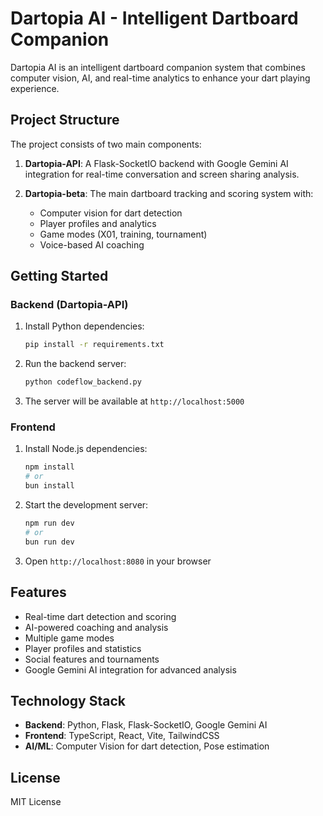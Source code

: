 # Dartopia AI - Intelligent Dartboard Companion

Dartopia AI is an intelligent dartboard companion system that combines computer vision, AI, and real-time analytics to enhance your dart playing experience.

## Project Structure

The project consists of two main components:

1. **Dartopia-API**: A Flask-SocketIO backend with Google Gemini AI integration for real-time conversation and screen sharing analysis.

2. **Dartopia-beta**: The main dartboard tracking and scoring system with:
   - Computer vision for dart detection
   - Player profiles and analytics
   - Game modes (X01, training, tournament)
   - Voice-based AI coaching

## Getting Started

### Backend (Dartopia-API)

1. Install Python dependencies:
   ```bash
   pip install -r requirements.txt
   ```

2. Run the backend server:
   ```bash
   python codeflow_backend.py
   ```

3. The server will be available at `http://localhost:5000`

### Frontend

1. Install Node.js dependencies:
   ```bash
   npm install
   # or
   bun install
   ```

2. Start the development server:
   ```bash
   npm run dev
   # or
   bun run dev
   ```

3. Open `http://localhost:8080` in your browser

## Features

- Real-time dart detection and scoring
- AI-powered coaching and analysis
- Multiple game modes
- Player profiles and statistics
- Social features and tournaments
- Google Gemini AI integration for advanced analysis

## Technology Stack

- **Backend**: Python, Flask, Flask-SocketIO, Google Gemini AI
- **Frontend**: TypeScript, React, Vite, TailwindCSS
- **AI/ML**: Computer Vision for dart detection, Pose estimation

## License

MIT License
